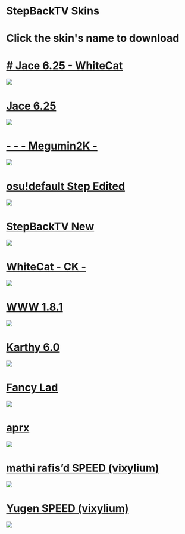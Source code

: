 # StepBackTV Skins

# Click the skin's name to download


# [# Jace 6.25 - WhiteCat](https://www.mediafire.com/file/m6s88josc48q19w/%23_Jace_6.25_-_WhiteCat.osk/file)
![](https://osu.ppy.sh/ss/15066648/9d4d)


# [Jace 6.25](https://www.mediafire.com/file/r4mclu4kgr600n7/Jace_6.25.osk/file)
![](https://osu.ppy.sh/ss/14953320/7994)


# [- - - Megumin2K -](https://mega.nz/file/Rhk1BAwb#GTNJyBZVzDAgW5DVHUBex1HD_aKhOxu2QE9AAs--tws)
![](https://osu.ppy.sh/ss/14855926/aedf)


# [osu!default Step Edited](https://drive.google.com/open?id=1yQpzZL38UVU7qybes1pEKZsVIqVFHocE)
![](https://osu.ppy.sh/ss/14820688/ec1a)


# [StepBackTV New](https://mega.nz/file/eXRFSYwa#gJpEMxX3iGRNSpogkDQYBAC4RLwMnHwa0-CjMZsz7jA)
![](https://osu.ppy.sh/ss/14765378/c7e7)


# [WhiteCat - CK -](https://vixy-step.s-ul.eu/fSbKkJA3)
![](https://osu.ppy.sh/ss/14765404/d4c2)


# [WWW 1.8.1](https://mega.nz/#!9mBHlABa!ZiOl1zUdLCYo6Y33fpE38yxje94-paJAa81ZltP5Hvs)
![](http://osu.ppy.sh/ss/14765471/d4b9)


# [Karthy 6.0](https://mega.nz/#!wY1mWCZR!tp2kvsc39r128Yuw22MNQgEdJkctXzlX3JRL-saCcck)
![](http://osu.ppy.sh/ss/14765459/d6e0)


# [Fancy Lad](https://www.dropbox.com/s/s4a2kxm4ei85kwy/shigeskin.osk?dl=0)
![](http://osu.ppy.sh/ss/14765452/93df)


# [aprx](http://www.mediafire.com/file/hi3prx2f16b9qpq/-_aprx_tourney.osk/file)
![](https://osu.ppy.sh/ss/14765467/44ac)


# [mathi rafis’d SPEED (vixylium)](https://mega.nz/#!PL4ikQ7T!tDUhX8vihX9vXj1YKv7yg8-MXpPrc-yxfu_GIzopwa0)
![](http://osu.ppy.sh/ss/14765430/974d)


# [Yugen SPEED (vixylium)](https://mega.nz/#!mKIQzagQ!uUJ19DwJRV5-ffQ9j3O5_7vAQYzDnnKSVaLTbEwv3eY)
![](https://osu.ppy.sh/ss/14765436/07d1)

